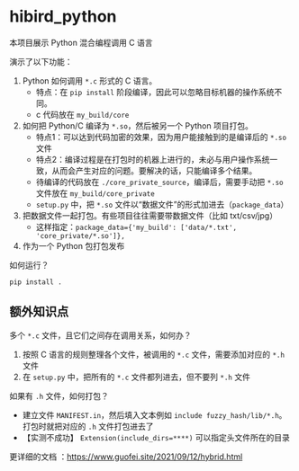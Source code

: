# hibird_python
本项目展示 Python 混合编程调用 C 语言

演示了以下功能：
1. Python 如何调用 `*.c` 形式的 C 语言。
    - 特点：在 `pip install` 阶段编译，因此可以忽略目标机器的操作系统不同。
    - c 代码放在 `my_build/core`
2. 如何把 Python/C 编译为 `*.so`，然后被另一个 Python 项目打包。
    - 特点1：可以达到代码加密的效果，因为用户能接触到的是编译后的 `*.so` 文件
    - 特点2：编译过程是在打包时的机器上进行的，未必与用户操作系统一致，从而会产生对应的问题。要解决的话，只能编译多个结果。
    - 待编译的代码放在 `./core_private_source`，编译后，需要手动把 `*.so` 文件放在 `my_build/core_private` 
    - `setup.py` 中，把 `*.so` 文件以“数据文件”的形式加进去（`package_data`）
3. 把数据文件一起打包。有些项目往往需要带数据文件（比如 txt/csv/jpg）
    - 这样指定：`package_data={'my_build': ['data/*.txt', 'core_private/*.so']},`
4. 作为一个 Python 包打包发布 
 

如何运行？
```
pip install .
```

## 额外知识点 

多个 `*.c` 文件，且它们之间存在调用关系，如何办？
1. 按照 C 语言的规则整理各个文件，被调用的 `*.c` 文件，需要添加对应的 `*.h` 文件
2. 在 `setup.py` 中，把所有的  `*.c` 文件都列进去，但不要列 `*.h` 文件
 

如果有 `.h` 文件，如何打包？
- 建立文件 `MANIFEST.in`，然后填入文本例如 `include fuzzy_hash/lib/*.h`。打包时就把对应的 `.h` 文件打包进去了
- 【实测不成功】 `Extension(include_dirs=****)` 可以指定头文件所在的目录


更详细的文档 ：https://www.guofei.site/2021/09/12/hybrid.html
